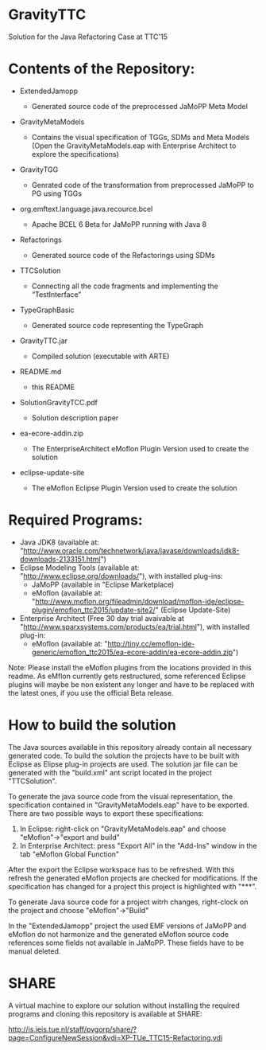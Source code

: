 # GravityTTC
Solution for the Java Refactoring Case at TTC'15

# Contents of the Repository:
  
  - ExtendedJamopp      
      - Generated source code of the preprocessed JaMoPP Meta Model
  
  - GravityMetaModels
      - Contains the visual specification of TGGs, SDMs and Meta Models
        (Open the GravityMetaModels.eap with Enterprise Architect to explore the specifications)
  
  - GravityTGG
      - Genrated code of the transformation from preprocessed JaMoPP to PG using TGGs
  
  - org.emftext.language.java.recource.bcel
      - Apache BCEL 6 Beta for JaMoPP running with Java 8
      
  - Refactorings
      - Generated source code of the Refactorings using SDMs
      
  - TTCSolution
      - Connecting all the code fragments and implementing the “TestInterface”
      
  - TypeGraphBasic
      - Generated source code representing the TypeGraph
      
  - GravityTTC.jar
      - Compiled solution (executable with ARTE)
      
  - README.md
      - this README
      
  - SolutionGravityTCC.pdf
      - Solution description paper
  
  - ea-ecore-addin.zip
      - The EnterpriseArchitect eMoflon Plugin Version used to create the solution
  
  - eclipse-update-site
      - The eMoflon Eclipse Plugin Version used to create the solution
      
      
# Required Programs:

  - Java JDK8 (available at: "http://www.oracle.com/technetwork/java/javase/downloads/jdk8-downloads-2133151.html")
  - Eclipse Modeling Tools (available at: "http://www.eclipse.org/downloads/"), with installed plug-ins: 
      - JaMoPP (available in "Eclipse Marketplace)
      - eMoflon (available at: "http://www.moflon.org/fileadmin/download/moflon-ide/eclipse-plugin/emoflon_ttc2015/update-site2/" (Eclipse Update-Site)
  - Enterprise Architect (Free 30 day trial avaivable at "http://www.sparxsystems.com/products/ea/trial.html"), with installed plug-in:
      - eMoflon (available at: "http://tiny.cc/emoflon-ide-generic/emoflon_ttc2015/ea-ecore-addin/ea-ecore-addin.zip")

Note: Please install the eMoflon plugins from the locations provided in this readme. As eMflon currently gets restructured, some referenced Eclipse plugins will maybe be non existent any longer and have to be replaced with the latest ones, if you use the official Beta release.

# How to build the solution

The Java sources available in this repository already contain all necessary generated code. To build the solution the projects have to be built with Eclipse as Elipse plug-in projects are used. The solution jar file can be generated with the "build.xml" ant script located in the project "TTCSolution".

To generate the java source code from the visual representation, the specification contained in "GravityMetaModels.eap" have to be exported. There are two possible ways to export these specifications:

  1. In Eclipse: right-click on "GravityMetaModels.eap" and choose "eMoflon"->"export and build"
  2. In Enterprise Architect: press "Export All" in the "Add-Ins" window in the tab "eMoflon Global Function"
  
After the export the Eclipse workspace has to be refreshed. With this refresh the generated eMoflon projects are checked for modifications. If the specification has changed for a project this project is highlighted with "***".

To generate Java source code for a project witrh changes, right-clock on the project and choose "eMoflon"->"Build"

In the "ExtendedJamopp" project the used EMF versions of JaMoPP and eMoflon do not harmonize and the generated eMoflon source code references some fields not available in JaMoPP. These fields have to be manual deleted.

# SHARE

A virtual machine to explore our solution without installing the required programs and cloning this repository is available at SHARE:

http://is.ieis.tue.nl/staff/pvgorp/share/?page=ConfigureNewSession&vdi=XP-TUe_TTC15-Refactoring.vdi
